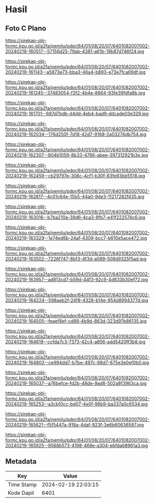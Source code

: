 # Hasil

## Foto C Plano

https://sirekap-obj-formc.kpu.go.id/a2fa/pemilu/pdpr/64/01/08/20/07/6401082007002-20240219-160517--57156d25-79ab-4381-a61b-19b87d746f24.jpg

https://sirekap-obj-formc.kpu.go.id/a2fa/pemilu/pdpr/64/01/08/20/07/6401082007002-20240219-161143--a5873e73-bba3-46a4-b893-e73e7fca69df.jpg

https://sirekap-obj-formc.kpu.go.id/a2fa/pemilu/pdpr/64/01/08/20/07/6401082007002-20240219-161245--37483054-f3f2-4b4e-8864-93fe39fdfa8b.jpg

https://sirekap-obj-formc.kpu.go.id/a2fa/pemilu/pdpr/64/01/08/20/07/6401082007002-20240219-161701--687d7bdb-d4dd-4eb4-bad9-ddcade03e329.jpg

https://sirekap-obj-formc.kpu.go.id/a2fa/pemilu/pdpr/64/01/08/20/07/6401082007002-20240219-162034--176d250f-7d18-42d7-9168-2a03274db754.jpg

https://sirekap-obj-formc.kpu.go.id/a2fa/pemilu/pdpr/64/01/08/20/07/6401082007002-20240219-162307--804b1059-8b33-4766-abee-397312921b3e.jpg

https://sirekap-obj-formc.kpu.go.id/a2fa/pemilu/pdpr/64/01/08/20/07/6401082007002-20240219-162459--cb29797e-308c-4cf1-b30f-83fe93bb5518.jpg

https://sirekap-obj-formc.kpu.go.id/a2fa/pemilu/pdpr/64/01/08/20/07/6401082007002-20240219-162817--4c01c64e-15b5-44a0-9de3-11217282f435.jpg

https://sirekap-obj-formc.kpu.go.id/a2fa/pemilu/pdpr/64/01/08/20/07/6401082007002-20240219-163016--b7ba210a-39d6-4ca3-8fb7-e41f222574c6.jpg

https://sirekap-obj-formc.kpu.go.id/a2fa/pemilu/pdpr/64/01/08/20/07/6401082007002-20240219-163329--1e74ed6b-24af-4309-bcc7-b610e5ace472.jpg

https://sirekap-obj-formc.kpu.go.id/a2fa/pemilu/pdpr/64/01/08/20/07/6401082007002-20240219-163502--7226f747-8bf3-4f3d-a089-509d9325f5ad.jpg

https://sirekap-obj-formc.kpu.go.id/a2fa/pemilu/pdpr/64/01/08/20/07/6401082007002-20240219-163957--ad813cd7-b59d-44f3-92c9-4d633b30ef72.jpg

https://sirekap-obj-formc.kpu.go.id/a2fa/pemilu/pdpr/64/01/08/20/07/6401082007002-20240219-164224--598aeb2f-24f8-4328-b14e-954d8994377d.jpg

https://sirekap-obj-formc.kpu.go.id/a2fa/pemilu/pdpr/64/01/08/20/07/6401082007002-20240219-164505--feaef8ef-cd88-4b9d-863d-323d97b86135.jpg

https://sirekap-obj-formc.kpu.go.id/a2fa/pemilu/pdpr/64/01/08/20/07/6401082007002-20240219-164619--ccfda7c3-7373-42c4-a856-add5420ff3b8.jpg

https://sirekap-obj-formc.kpu.go.id/a2fa/pemilu/pdpr/64/01/08/20/07/6401082007002-20240219-164802--ce994dd7-b7be-497c-98d7-675e3e0ef0b0.jpg

https://sirekap-obj-formc.kpu.go.id/a2fa/pemilu/pdpr/64/01/08/20/07/6401082007002-20240219-165037--a76befce-fd2b-48de-9ad8-502a8f3963ca.jpg

https://sirekap-obj-formc.kpu.go.id/a2fa/pemilu/pdpr/64/01/08/20/07/6401082007002-20240219-165253--a3cb10cc-bd07-4e0f-96b9-ba337a0c6534.jpg

https://sirekap-obj-formc.kpu.go.id/a2fa/pemilu/pdpr/64/01/08/20/07/6401082007002-20240219-165621--f5f5447a-918a-4daf-923f-3e6b60636587.jpg

https://sirekap-obj-formc.kpu.go.id/a2fa/pemilu/pdpr/64/01/08/20/07/6401082007002-20240219-165925--9568b573-4198-468e-a304-ebfda68961a3.jpg


## Metadata

| Key        | Value               |
| ---------- | ------------------- |
| Time Stamp | 2024-02-19 22:03:15 |
| Kode Dapil | 6401                |



